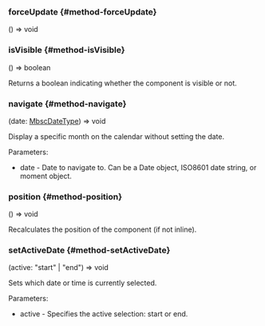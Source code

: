
### forceUpdate {#method-forceUpdate}

() => void




### isVisible {#method-isVisible}

() => boolean


Returns a boolean indicating whether the component is visible or not.

### navigate {#method-navigate}

(date: [MbscDateType](#type-MbscDateType)) => void


Display a specific month on the calendar without setting the date.

Parameters:
 - date - Date to navigate to. Can be a Date object, ISO8601 date string, or moment object.



### position {#method-position}

() => void


Recalculates the position of the component (if not inline).

### setActiveDate {#method-setActiveDate}

(active: "start" &#124; "end") => void


Sets which date or time is currently selected.

Parameters:
 - active - Specifies the active selection: start or end.



